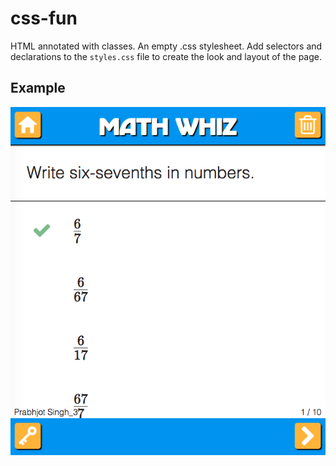 # css-fun

HTML annotated with classes.
An empty .css stylesheet.
Add selectors and declarations to the `styles.css` file to create the look and layout of the page.

## Example

![example.png](https://raw.githubusercontent.com/newjam/css-fun/gh-pages/example.png)

